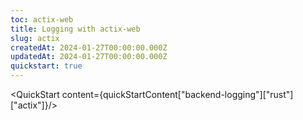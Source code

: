 ```yaml
---
toc: actix-web
title: Logging with actix-web
slug: actix
createdAt: 2024-01-27T00:00:00.000Z
updatedAt: 2024-01-27T00:00:00.000Z
quickstart: true
---
```


<QuickStart content={quickStartContent["backend-logging"]["rust"]["actix"]}/>

